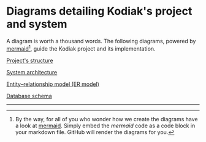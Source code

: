 # Diagrams detailing Kodiak's project and system

A diagram is worth a thousand words. The following diagrams, powered by [mermaid](https://mermaid.js.org/)[^1], 
guide the Kodiak project and its implementation.

[Project's structure](PROJECT-STRUCTURE.md)

[System architecture](SYSTEM-ARCHITECTURE.md)

[Entity–relationship model (ER model)](ENTITY-RELATIONSHIP-MODEL.md)

[Database schema](DATABASE-SCHEMA.md)


---
[^1]: By the way, for all of you who wonder how we create the diagrams have a look at [mermaid](https://mermaid.js.org/intro/).
      Simply embed the *mermaid* code as a code block in your markdown file. GitHub will render the diagrams for you.
